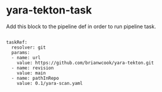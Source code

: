 # yara-tekton-task

Add this block to the pipeline def in order to run pipeline task.

```

taskRef:
  resolver: git
  params:
  - name: url
    value: https://github.com/brianwcook/yara-tekton.git
  - name: revision
    value: main
  - name: pathInRepo
    value: 0.1/yara-scan.yaml
